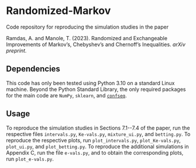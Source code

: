 # Randomized-Markov

Code repository for reproducing the simulation studies in the paper

Ramdas, A. and Manole, T. (2023). Randomized and Exchangeable Improvements of Markov’s, Chebyshev’s and Chernoff’s Inequalities. _arXiv preprint._

## Dependencies

This code has only been tested using Python 3.10 on a standard Linux machine. Beyond the Python Standard Library, the only required packages for the main code are `NumPy`, `sklearn`, and [`confseq`](https://github.com/gostevehoward/confseq).

## Usage  
To reproduce the simulation studies in Sections 7.1--7.4 of the paper, run the respective files `intervals.py`, `Ke-vals.py`, `mixture_ui.py`, and `betting.py`. To reproduce the respective plots, run `plot_intervals.py`, `plot_Ke-vals.py`, `plot_ui.py`, and `plot_betting.py`. To reproduce the additional simulations in Appendix C, run the file `e-vals.py`, and to obtain the corresponding plots, run `plot_e-vals.py`. 
